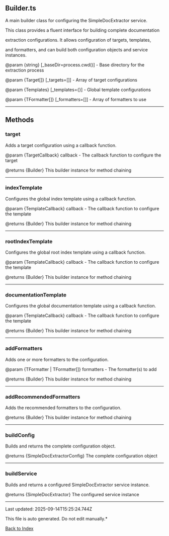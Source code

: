 ## Builder.ts





 A main builder class for configuring the SimpleDocExtractor service.

 

 This class provides a fluent interface for building complete documentation

 extraction configurations. It allows configuration of targets, templates,

 and formatters, and can build both configuration objects and service instances.

 

 @param {string} [_baseDir=process.cwd()] - Base directory for the extraction process

 @param {Target[]} [_targets=[]] - Array of target configurations

 @param {Templates} [_templates={}] - Global template configurations

 @param {TFormatter[]} [_formatters=[]] - Array of formatters to use

 



---



## Methods



### **target**

 Adds a target configuration using a callback function.

 

 @param {TargetCallback} callback - The callback function to configure the target

 @returns {Builder} This builder instance for method chaining

 



---



### **indexTemplate**

 Configures the global index template using a callback function.

 

 @param {TemplateCallback} callback - The callback function to configure the template

 @returns {Builder} This builder instance for method chaining

 



---



### **rootIndexTemplate**

 Configures the global root index template using a callback function.

 

 @param {TemplateCallback} callback - The callback function to configure the template

 @returns {Builder} This builder instance for method chaining

 



---



### **documentationTemplate**

 Configures the global documentation template using a callback function.

 

 @param {TemplateCallback} callback - The callback function to configure the template

 @returns {Builder} This builder instance for method chaining

 



---



### **addFormatters**

 Adds one or more formatters to the configuration.

 

 @param {TFormatter | TFormatter[]} formatters - The formatter(s) to add

 @returns {Builder} This builder instance for method chaining

 



---



### **addRecommendedFormatters**

 Adds the recommended formatters to the configuration.

 

 @returns {Builder} This builder instance for method chaining

 



---



### **buildConfig**

 Builds and returns the complete configuration object.

 

 @returns {SimpleDocExtractorConfig} The complete configuration object

 



---



### **buildService**

 Builds and returns a configured SimpleDocExtractor service instance.

 

 @returns {SimpleDocExtractor} The configured service instance

 



---



Last updated: 2025-09-14T15:25:24.744Z



This file is auto generated. Do not edit manually.*



[Back to Index](./index.md)